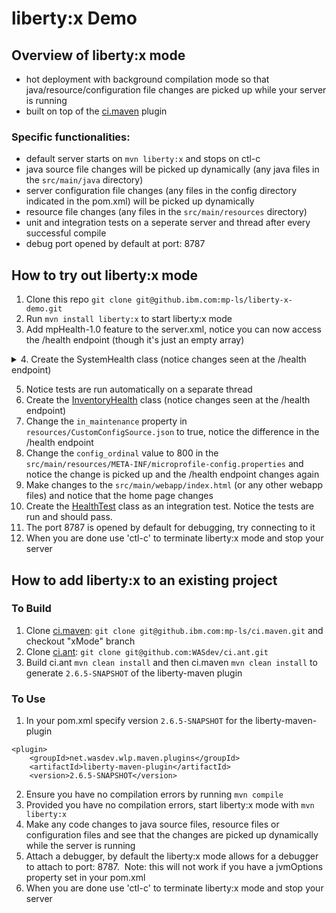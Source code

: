 # liberty:x Demo

## Overview of liberty:x mode
* hot deployment with background compilation mode so that java/resource/configuration file changes are picked up while your server is running
* built on top of the [ci.maven](https://github.com/WASdev/ci.maven) plugin

### Specific functionalities:
* default server starts on `mvn liberty:x` and stops on ctl-c
* java source file changes will be picked up dynamically (any java files in the `src/main/java` directory)
* server configuration file changes (any files in the config directory indicated in the pom.xml) will be picked up dynamically 
* resource file changes (any files in the `src/main/resources` directory)
* unit and integration tests on a seperate server and thread after every successful compile  
* debug port opened by default at port: 8787

## How to try out liberty:x mode
1. Clone this repo `git clone git@github.ibm.com:mp-ls/liberty-x-demo.git`
2. Run `mvn install liberty:x` to start liberty:x mode
3. Add mpHealth-1.0 feature to the server.xml, notice you can now access the /health endpoint (though it's just an empty array)
<details>
    <summary>4. Create the SystemHealth class (notice changes seen at the /health endpoint) </summary>

```
package io.openliberty.guides.system;

import javax.enterprise.context.ApplicationScoped;
import org.eclipse.microprofile.health.Health;
import org.eclipse.microprofile.health.HealthCheck;
import org.eclipse.microprofile.health.HealthCheckResponse;

@Health
@ApplicationScoped
public class SystemHealth implements HealthCheck {
  @Override
  public HealthCheckResponse call() {
    if (!System.getProperty("wlp.server.name").startsWith("defaultServer")) {
      return HealthCheckResponse.named(SystemResource.class.getSimpleName())
                                .withData("default server", "not available").down()
                                .build();
    }
    return HealthCheckResponse.named(SystemResource.class.getSimpleName())
                              .withData("default server", "available").up().build();
  }
}
```

</details>

5. Notice tests are run automatically on a separate thread
6. Create the [InventoryHealth](https://raw.githubusercontent.com/OpenLiberty/guide-microprofile-health/master/finish/src/main/java/io/openliberty/guides/inventory/InventoryHealth.java) class (notice changes seen at the /health endpoint)
7. Change the `in_maintenance` property in `resources/CustomConfigSource.json` to true, notice the difference in the /health endpoint
8. Change the `config_ordinal` value to 800 in the `src/main/resources/META-INF/microprofile-config.properties` and notice the change is picked up and the /health endpoint changes again 
9. Make changes to the `src/main/webapp/index.html` (or any other webapp files) and notice that the home page changes
10. Create the [HealthTest](https://raw.githubusercontent.com/OpenLiberty/guide-microprofile-health/master/finish/src/test/java/it/io/openliberty/guides/health/HealthTest.java) class as an integration test. Notice the tests are run and should pass.
11. The port 8787 is opened by default for debugging, try connecting to it
12. When you are done use 'ctl-c' to terminate liberty:x mode and stop your server

## How to add liberty:x to an existing project

### To Build
1. Clone [ci.maven](https://github.ibm.com/mp-ls/ci.maven): `git clone git@github.ibm.com:mp-ls/ci.maven.git` and checkout "xMode" branch 
2. Clone [ci.ant](https://github.com/WASdev/ci.ant): `git clone git@github.com:WASdev/ci.ant.git`
3. Build ci.ant `mvn clean install` and then ci.maven `mvn clean install` to generate `2.6.5-SNAPSHOT` of the liberty-maven plugin


### To Use 
1. In your pom.xml specify version `2.6.5-SNAPSHOT` for the liberty-maven-plugin 
```
<plugin>
    <groupId>net.wasdev.wlp.maven.plugins</groupId>
    <artifactId>liberty-maven-plugin</artifactId>
    <version>2.6.5-SNAPSHOT</version>
```
2. Ensure you have no compilation errors by running `mvn compile`
3. Provided you have no compilation errors, start liberty:x mode with `mvn liberty:x`
4. Make any code changes to java source files, resource files or configuration files and see that the changes are picked up dynamically while the server is running
5. Attach a debugger, by default the liberty:x mode allows for a debugger to attach to port: 8787.  Note: this will not work if you have a jvmOptions property set in your pom.xml 
6. When you are done use 'ctl-c' to terminate liberty:x mode and stop your server
